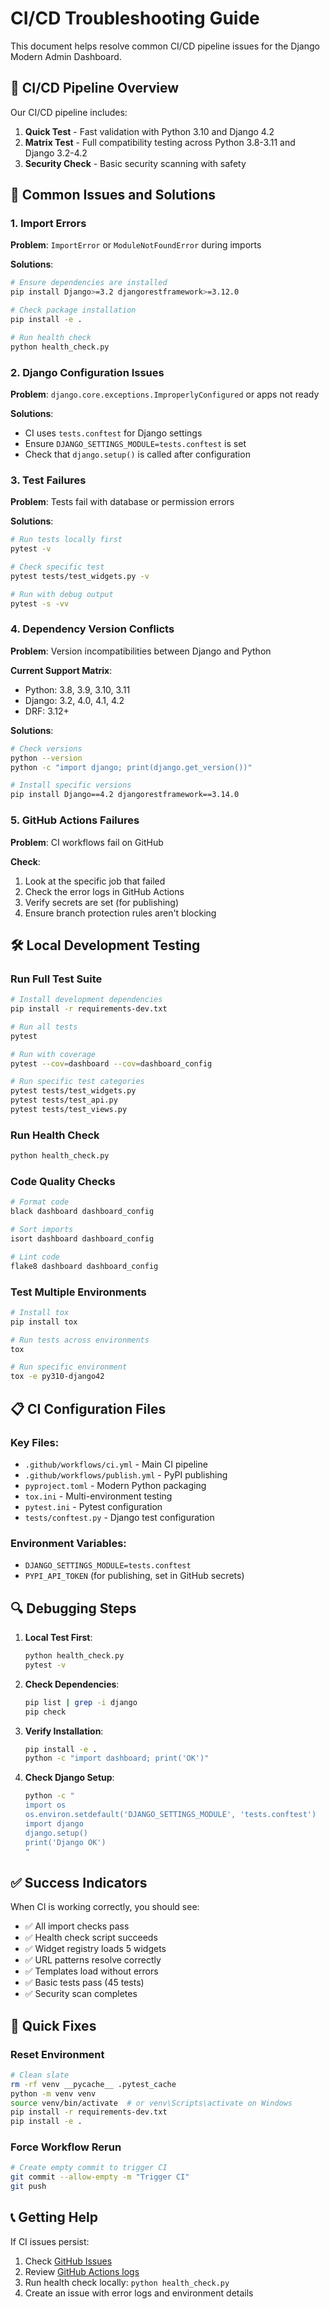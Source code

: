 # CI/CD Troubleshooting Guide

This document helps resolve common CI/CD pipeline issues for the Django Modern Admin Dashboard.

## 🔧 CI/CD Pipeline Overview

Our CI/CD pipeline includes:

1. **Quick Test** - Fast validation with Python 3.10 and Django 4.2
2. **Matrix Test** - Full compatibility testing across Python 3.8-3.11 and Django 3.2-4.2
3. **Security Check** - Basic security scanning with safety

## 🚨 Common Issues and Solutions

### 1. Import Errors

**Problem**: `ImportError` or `ModuleNotFoundError` during imports

**Solutions**:
```bash
# Ensure dependencies are installed
pip install Django>=3.2 djangorestframework>=3.12.0

# Check package installation
pip install -e .

# Run health check
python health_check.py
```

### 2. Django Configuration Issues

**Problem**: `django.core.exceptions.ImproperlyConfigured` or apps not ready

**Solutions**:
- CI uses `tests.conftest` for Django settings
- Ensure `DJANGO_SETTINGS_MODULE=tests.conftest` is set
- Check that `django.setup()` is called after configuration

### 3. Test Failures

**Problem**: Tests fail with database or permission errors

**Solutions**:
```bash
# Run tests locally first
pytest -v

# Check specific test
pytest tests/test_widgets.py -v

# Run with debug output
pytest -s -vv
```

### 4. Dependency Version Conflicts

**Problem**: Version incompatibilities between Django and Python

**Current Support Matrix**:
- Python: 3.8, 3.9, 3.10, 3.11
- Django: 3.2, 4.0, 4.1, 4.2
- DRF: 3.12+

**Solutions**:
```bash
# Check versions
python --version
python -c "import django; print(django.get_version())"

# Install specific versions
pip install Django==4.2 djangorestframework==3.14.0
```

### 5. GitHub Actions Failures

**Problem**: CI workflows fail on GitHub

**Check**:
1. Look at the specific job that failed
2. Check the error logs in GitHub Actions
3. Verify secrets are set (for publishing)
4. Ensure branch protection rules aren't blocking

## 🛠️ Local Development Testing

### Run Full Test Suite
```bash
# Install development dependencies
pip install -r requirements-dev.txt

# Run all tests
pytest

# Run with coverage
pytest --cov=dashboard --cov=dashboard_config

# Run specific test categories
pytest tests/test_widgets.py
pytest tests/test_api.py
pytest tests/test_views.py
```

### Run Health Check
```bash
python health_check.py
```

### Code Quality Checks
```bash
# Format code
black dashboard dashboard_config

# Sort imports
isort dashboard dashboard_config

# Lint code
flake8 dashboard dashboard_config
```

### Test Multiple Environments
```bash
# Install tox
pip install tox

# Run tests across environments
tox

# Run specific environment
tox -e py310-django42
```

## 📋 CI Configuration Files

### Key Files:
- `.github/workflows/ci.yml` - Main CI pipeline
- `.github/workflows/publish.yml` - PyPI publishing
- `pyproject.toml` - Modern Python packaging
- `tox.ini` - Multi-environment testing
- `pytest.ini` - Pytest configuration
- `tests/conftest.py` - Django test configuration

### Environment Variables:
- `DJANGO_SETTINGS_MODULE=tests.conftest`
- `PYPI_API_TOKEN` (for publishing, set in GitHub secrets)

## 🔍 Debugging Steps

1. **Local Test First**:
   ```bash
   python health_check.py
   pytest -v
   ```

2. **Check Dependencies**:
   ```bash
   pip list | grep -i django
   pip check
   ```

3. **Verify Installation**:
   ```bash
   pip install -e .
   python -c "import dashboard; print('OK')"
   ```

4. **Check Django Setup**:
   ```bash
   python -c "
   import os
   os.environ.setdefault('DJANGO_SETTINGS_MODULE', 'tests.conftest')
   import django
   django.setup()
   print('Django OK')
   "
   ```

## ✅ Success Indicators

When CI is working correctly, you should see:

- ✅ All import checks pass
- ✅ Health check script succeeds
- ✅ Widget registry loads 5 widgets
- ✅ URL patterns resolve correctly
- ✅ Templates load without errors
- ✅ Basic tests pass (45 tests)
- ✅ Security scan completes

## 🚀 Quick Fixes

### Reset Environment
```bash
# Clean slate
rm -rf venv __pycache__ .pytest_cache
python -m venv venv
source venv/bin/activate  # or venv\Scripts\activate on Windows
pip install -r requirements-dev.txt
pip install -e .
```

### Force Workflow Rerun
```bash
# Create empty commit to trigger CI
git commit --allow-empty -m "Trigger CI"
git push
```

## 📞 Getting Help

If CI issues persist:

1. Check [GitHub Issues](https://github.com/SajidKalam-byte/django-modern-admin-dashboard/issues)
2. Review [GitHub Actions logs](https://github.com/SajidKalam-byte/django-modern-admin-dashboard/actions)
3. Run health check locally: `python health_check.py`
4. Create an issue with error logs and environment details
